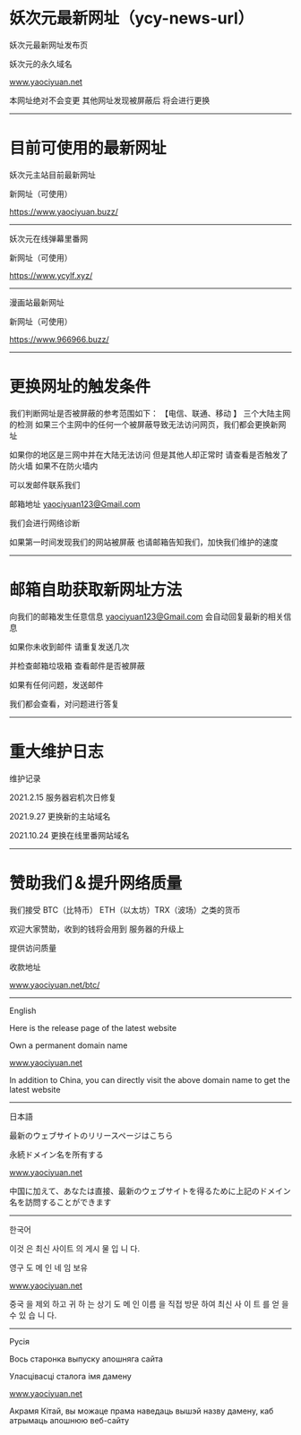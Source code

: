 # 妖次元最新网址（ycy-news-url）


妖次元最新网址发布页

妖次元的永久域名

www.yaociyuan.net

本网址绝对不会变更
其他网址发现被屏蔽后
将会进行更换



--------------------------------------
# 目前可使用的最新网址

妖次元主站目前最新网址


新网址（可使用）

https://www.yaociyuan.buzz/     


--------------------------------------

妖次元在线弹幕里番网

新网址（可使用）

https://www.ycylf.xyz/

-----------------------------

漫画站最新网址


新网址（可使用）

https://www.966966.buzz/

------------------------------------------

# 更换网址的触发条件

我们判断网址是否被屏蔽的参考范围如下：
【电信、联通、移动 】 三个大陆主网的检测
如果三个主网中的任何一个被屏蔽导致无法访问网页，我们都会更换新网址


如果你的地区是三网中并在大陆无法访问
但是其他人却正常时
请查看是否触发了防火墙
如果不在防火墙内

可以发邮件联系我们

邮箱地址 yaociyuan123@Gmail.com

我们会进行网络诊断

如果第一时间发现我们的网站被屏蔽
也请邮箱告知我们，加快我们维护的速度

------------------------------------------
# 邮箱自助获取新网址方法

向我们的邮箱发生任意信息
yaociyuan123@Gmail.com
会自动回复最新的相关信息

如果你未收到邮件
请重复发送几次

并检查邮箱垃圾箱
查看邮件是否被屏蔽

如果有任何问题，发送邮件

我们都会查看，对问题进行答复



------------------------------------------

# 重大维护日志

维护记录

2021.2.15 服务器宕机次日修复

2021.9.27 更换新的主站域名

2021.10.24 更换在线里番网站域名

------------------------------------------------------------

# 赞助我们＆提升网络质量

我们接受 BTC（比特币） ETH（以太坊）TRX（波场）之类的货币

欢迎大家赞助，收到的钱将会用到 服务器的升级上

提供访问质量

收款地址

www.yaociyuan.net/btc/

------------------------------------------------------------

English

Here is the release page of the latest website

Own a permanent domain name

www.yaociyuan.net

In addition to China, you can directly visit the above domain name to get the latest website

-----------------------------------------------------------

日本語

最新のウェブサイトのリリースページはこちら

永続ドメイン名を所有する

www.yaociyuan.net

中国に加えて、あなたは直接、最新のウェブサイトを得るために上記のドメイン名を訪問することができます

-----------------------------------------------------------

한국어

이것 은 최신 사이트 의 게시 물 입 니 다.

영구 도 메 인 네 임 보유

www.yaociyuan.net

중국 을 제외 하고 귀 하 는 상기 도 메 인 이름 을 직접 방문 하여 최신 사 이 트 를 얻 을 수 있 습 니 다.

-----------------------------------------------------------

Русія

Вось старонка выпуску апошняга сайта

Уласцівасці сталога імя дамену

www.yaociyuan.net


Акрамя Кітай, вы можаце прама наведаць вышэй назву дамену, каб атрымаць апошнюю веб-сайту
